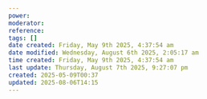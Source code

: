 ```yaml
---
power: 
moderator: 
reference: 
tags: []
date created: Friday, May 9th 2025, 4:37:54 am
date modified: Wednesday, August 6th 2025, 2:05:17 am
time created: Friday, May 9th 2025, 4:37:54 am
last update: Thursday, August 7th 2025, 9:27:07 pm
created: 2025-05-09T00:37
updated: 2025-08-06T14:15
---
```

